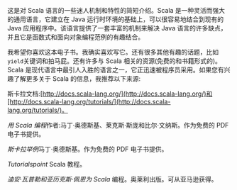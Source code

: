 这是对 Scala 语言的一些迷人机制和特性的简短介绍。Scala 是一种灵活而强大的通用语言，它建立在 Java 运行时环境的基础上，可以很容易地结合到现有的 Java 应用程序中。该语言提供了一套丰富的机制来解决 Java 语言的许多缺点，并且它是函数式和面向对象编程范例的有趣结合。

我希望你喜欢这本电子书。我确实喜欢写它。还有很多其他有趣的话题，比如`yield`关键词和拍马屁。还有许多与 Scala 相关的资源(免费的和书籍形式的)。Scala 是现代语言中最引人入胜的语言之一，它正迅速被程序员采用。如果您有兴趣了解更多关于 Scala 的信息，我推荐以下来源:

斯卡拉文档:[http://docs.scala-lang.org/](http://docs.scala-lang.org/)和[http://docs.scala-lang.org/tutorials/](http://docs.scala-lang.org/tutorials/)。

*用 Scala 编程*作者:马丁·奥德斯基、莱克斯·斯庞和比尔·文纳斯。作为免费的 PDF 电子书提供。

*斯卡拉举例*马丁·奥德斯基。作为免费的 PDF 电子书提供。

*Tutorialspoint* Scala 教程。

*迪安·瓦普勒和亚历克斯·佩恩为 Scala* 编程。奥莱利出版。可从亚马逊获得。